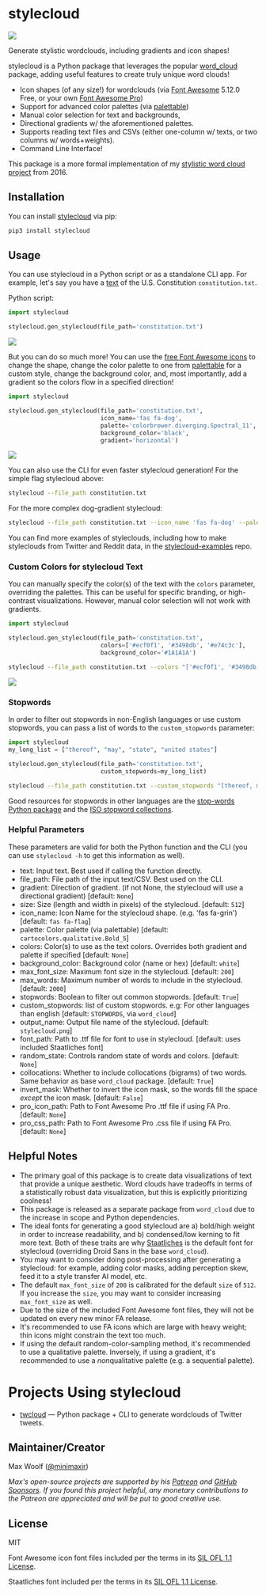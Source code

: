 # stylecloud

![](https://github.com/minimaxir/stylecloud-examples/raw/master/stylecloud_banner.png)

Generate stylistic wordclouds, including gradients and icon shapes!

stylecloud is a Python package that leverages the popular [word_cloud](https://github.com/amueller/word_cloud) package, adding useful features to create truly unique word clouds!

* Icon shapes (of any size!) for wordclouds (via [Font Awesome](https://fontawesome.com) 5.12.0 Free, or your own [Font Awesome Pro](https://github.com/minimaxir/stylecloud-examples/tree/master/fa-pro))
* Support for advanced color palettes (via [palettable](https://jiffyclub.github.io/palettable/))
* Manual color selection for text and backgrounds,
* Directional gradients w/ the aforementioned palettes.
* Supports reading text files and CSVs (either one-column w/ texts, or two columns w/ words+weights).
* Command Line Interface!

This package is a more formal implementation of my [stylistic word cloud project](https://minimaxir.com/2016/05/wordclouds/) from 2016.

## Installation

You can install [stylecloud](https://pypi.org/project/stylecloud/) via pip:

```sh
pip3 install stylecloud
```

## Usage

You can use stylecloud in a Python script or as a standalone CLI app. For example, let's say you have a [text](https://github.com/amueller/word_cloud/blob/master/examples/constitution.txt) of the U.S. Constitution `constitution.txt`.

Python script:

```python
import stylecloud

stylecloud.gen_stylecloud(file_path='constitution.txt')
```

![](https://github.com/minimaxir/stylecloud-examples/raw/master/hello-world/stylecloud1.png)

But you can do so much more! You can use the [free Font Awesome icons](https://fontawesome.com/icons?d=gallery&m=free) to change the shape, change the color palette to one from [palettable](https://jiffyclub.github.io/palettable/) for a custom style, change the background color, and, most importantly, add a gradient so the colors flow in a specified direction!

```python
import stylecloud

stylecloud.gen_stylecloud(file_path='constitution.txt',
                          icon_name='fas fa-dog',
                          palette='colorbrewer.diverging.Spectral_11',
                          background_color='black',
                          gradient='horizontal')
```

![](https://github.com/minimaxir/stylecloud-examples/raw/master/hello-world/stylecloud3.png)

You can also use the CLI for even faster stylecloud generation! For the simple flag stylecloud above:

```sh
stylecloud --file_path constitution.txt
```

For the more complex dog-gradient stylecloud:

```sh
stylecloud --file_path constitution.txt --icon_name 'fas fa-dog' --palette colorbrewer.diverging.Spectral_11 --background_color black --gradient horizontal
```

You can find more examples of styleclouds, including how to make styleclouds from Twitter and Reddit data, in the [stylecloud-examples](https://github.com/minimaxir/stylecloud-examples) repo.

### Custom Colors for stylecloud Text

You can manually specify the color(s) of the text with the `colors` parameter, overriding the palettes. This can be useful for specific branding, or high-contrast visualizations. However, manual color selection will not work with gradients.

```python
import stylecloud

stylecloud.gen_stylecloud(file_path='constitution.txt',
                          colors=['#ecf0f1', '#3498db', '#e74c3c'],
                          background_color='#1A1A1A')
```

```sh
stylecloud --file_path constitution.txt --colors "['#ecf0f1', '#3498db', '#e74c3c']" --background_color '#1A1A1A'
```

![](https://github.com/minimaxir/stylecloud-examples/raw/master/hello-world/stylecloud5.png)

### Stopwords

In order to filter out stopwords in non-English languages or use custom stopwords, you can pass a list of words to the `custom_stopwords` parameter:

```python
import stylecloud
my_long_list = ["thereof", "may", "state", "united states"]

stylecloud.gen_stylecloud(file_path='constitution.txt',
                          custom_stopwords=my_long_list)
```

```sh
stylecloud --file_path constitution.txt --custom_stopwords "[thereof, may, state, united states]"
```

Good resources for stopwords in other languages are the [stop-words Python package](https://github.com/Alir3z4/python-stop-words) and the [ISO stopword collections](https://github.com/stopwords-iso/stopwords-iso).

### Helpful Parameters

These parameters are valid for both the Python function and the CLI (you can use `stylecloud -h` to get this information as well).

* text: Input text. Best used if calling the function directly.
* file_path: File path of the input text/CSV. Best used on the CLI.
* gradient: Direction of gradient. (if not None, the stylecloud will use a directional gradient) [default: `None`]
* size: Size (length and width in pixels) of the stylecloud. [default: `512`]
* icon_name: Icon Name for the stylecloud shape. (e.g. 'fas fa-grin') [default: `fas fa-flag`]
* palette: Color palette (via palettable) [default: `cartocolors.qualitative.Bold_5`]
* colors: Color(s) to use as the text colors. Overrides both gradient and palette if specified [default: `None`]
* background_color: Background color (name or hex) [default: `white`]
* max_font_size: Maximum font size in the stylecloud. [default: `200`]
* max_words: Maximum number of words to include in the stylecloud. [default: `2000`]
* stopwords: Boolean to filter out common stopwords. [default: `True`]
* custom_stopwords: list of custom stopwords. e.g: For other languages than english [default: `STOPWORDS`, via `word_cloud`]
* output_name: Output file name of the stylecloud. [default: `stylecloud.png`]
* font_path: Path to .ttf file for font to use in stylecloud. [default: uses included Staatliches font]
* random_state: Controls random state of words and colors. [default: `None`]
* collocations: Whether to include collocations (bigrams) of two words. Same behavior as base `word_cloud` package. [default: `True`]
* invert_mask: Whether to invert the icon mask, so the words fill the space *except* the icon mask. [default: `False`]
* pro_icon_path: Path to Font Awesome Pro .ttf file if using FA Pro. [default: `None`]
* pro_css_path: Path to Font Awesome Pro .css file if using FA Pro. [default: `None`]

## Helpful Notes

* The primary goal of this package is to create data visualizations of text that provide a unique aesthetic. Word clouds have tradeoffs in terms of a statistically robust data visualization, but this is explicitly prioritizing coolness!
* This package is released as a separate package from `word_cloud` due to the increase in scope and Python dependencies.
* The ideal fonts for generating a good stylecloud are a) bold/high weight in order to increase readability, and b) condensed/low kerning to fit more text. Both of these traits are why [Staatliches](https://fonts.google.com/specimen/Staatliches) is the default font for stylecloud (overriding Droid Sans in the base `word_cloud`).
* You may want to consider doing post-processing after generating a stylecloud: for example, adding color masks, adding perception skew, feed it to a style transfer AI model, etc.
* The default `max_font_size` of `200` is calibrated for the default `size` of `512`. If you increase the `size`, you may want to consider increasing `max_font_size` as well.
* Due to the size of the included Font Awesome font files, they will not be updated on every new minor FA release.
* It's recommended to use FA icons which are large with heavy weight; thin icons might constrain the text too much.
* If using the default random-color-sampling method, it's recommended to use a qualitative palette. Inversely, if using a gradient, it's recommended to use a *non*qualitative palette (e.g. a sequential palette).
  
# Projects Using stylecloud

* [twcloud](https://github.com/minimaxir/twcloud) — Python package + CLI to generate wordclouds of Twitter tweets.

## Maintainer/Creator

Max Woolf ([@minimaxir](https://minimaxir.com))

*Max's open-source projects are supported by his [Patreon](https://www.patreon.com/minimaxir) and [GitHub Sponsors](https://github.com/sponsors/minimaxir). If you found this project helpful, any monetary contributions to the Patreon are appreciated and will be put to good creative use.*

## License

MIT

Font Awesome icon font files included per the terms in its [SIL OFL 1.1 License](https://scripts.sil.org/cms/scripts/page.php?site_id=nrsi&id=OFL).

Staatliches font included per the terms in its [SIL OFL 1.1 License](https://scripts.sil.org/cms/scripts/page.php?site_id=nrsi&id=OFL).
